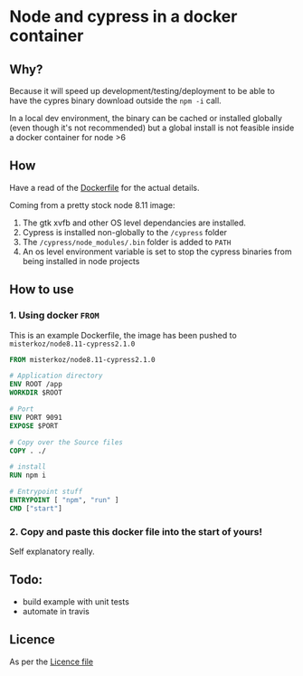 # Node and cypress in a docker container

## Why?

Because it will speed up development/testing/deployment to be able to have the
cypres binary download outside the `npm -i` call.

In a local dev environment, the binary can be cached or installed globally 
(even though it's not recommended) but a global install is not feasible inside
a docker container for node >6

## How

Have a read of the [Dockerfile](Dockerfile) for the actual details.

Coming from a pretty stock node 8.11 image:

1. The gtk xvfb and other OS level dependancies are installed.
2. Cypress is installed non-globally to the `/cypress` folder
3. The `/cypress/node_modules/.bin` folder is added to `PATH`
4. An os level environment variable is set to stop the cypress binaries from being installed in node projects

## How to use
### 1. Using docker `FROM`

This is an example Dockerfile, the image has been pushed to `misterkoz/node8.11-cypress2.1.0`

```Dockerfile
FROM misterkoz/node8.11-cypress2.1.0

# Application directory
ENV ROOT /app
WORKDIR $ROOT

# Port
ENV PORT 9091
EXPOSE $PORT

# Copy over the Source files
COPY . ./

# install
RUN npm i

# Entrypoint stuff
ENTRYPOINT [ "npm", "run" ]
CMD ["start"]

```

### 2. Copy and paste this docker file into the start of yours!

Self explanatory really.

## Todo:
* build example with unit tests
* automate in travis

## Licence

As per the [Licence file](Licence.md)
